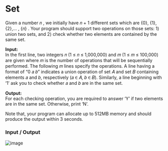 # Set

Given a number 𝑛 , we initially have 𝑛 + 1 different sets which are {0}, {1}, {2},… , {𝑛} . Your
program should support two operations on those sets: 1) union two sets, and 2) check whether two
elements are contained by the same set. <br>

<b>Input:</b> <br>
In the first line, two integers 𝑛 (1 ≤ 𝑛 ≤ 1,000,000) and 𝑚 (1 ≤ 𝑚 ≤ 100,000) are given where 𝑚
is the number of operations that will be sequentially performed. The following 𝑚 lines specify the
operations. A line having a format of “0 𝑎 𝑏” indicates a union operation of set 𝐴 and set 𝐵 containing
elements 𝑎 and 𝑏, respectively (𝑎 ∈ 𝐴, 𝑏 ∈ 𝐵). Similarly, a line beginning with ‘1’ ask you to check
whether 𝑎 and 𝑏 are in the same set. <br>

<b>Output:</b> <br>
For each checking operation, you are required to answer ‘Y’ if two elements are in the same set.
Otherwise, print ‘N’. <br>

Note that, your program can allocate up to 512MB memory and should produce the output within 3
seconds.

### Input / Output
![image](https://user-images.githubusercontent.com/81274632/214038647-76988b12-e50d-4e44-b247-d6bb061558fb.png)
